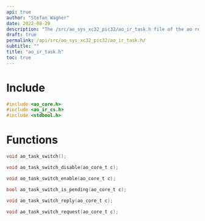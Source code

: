 ```yaml
---
api: true
author: "Stefan Wagner"
date: 2022-08-29
description: "The /src/ao_sys_xc32_pic32/ao_ir_task.h file of the ao real-time operating system."
draft: true
permalink: /api/src/ao_sys_xc32_pic32/ao_ir_task.h/
subtitle: ""
title: "ao_ir_task.h"
toc: true
---
```


# Include

```c
#include <ao_core.h>
#include <ao_ir_cs.h>
#include <stdbool.h>
```

# Functions

```c
void ao_task_switch();
```

```c
void ao_task_switch_disable(ao_core_t c);
```

```c
void ao_task_switch_enable(ao_core_t c);
```

```c
bool ao_task_switch_is_pending(ao_core_t c);
```

```c
void ao_task_switch_reply(ao_core_t c);
```

```c
void ao_task_switch_request(ao_core_t c);
```

